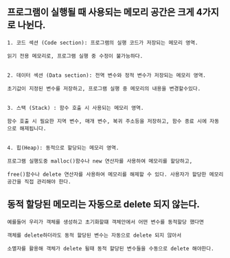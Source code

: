 ## 프로그램이 실행될 때 사용되는 메모리 공간은 크게 4가지로 나뉜다.

    1. 코드 섹션 (Code section): 프로그램의 실행 코드가 저장되는 메모리 영역.
    
    읽기 전용 메모리로, 프로그램 실행 중 수정이 불가능하다.
    

    2. 데이터 섹션 (Data section): 전역 변수와 정적 변수가 저장되는 메모리 영역.
    
    초기값이 지정된 변수를 저장하고, 프로그램 실행 중 메모리의 내용을 변경할수있다.
    

    3. 스택 (Stack) : 함수 호출 시 사용되는 메모리 영역.
    
    함수 호출 시 필요한 지역 변수, 매개 변수, 복귀 주소등을 저장하고, 함수 종료 시에 자동으로 해제됩니다.
    

    4. 힙(Heap): 동적으로 할당되는 메모리 영역. 
    
    프로그램 실행도중 malloc()함수나 new 연산자를 사용하여 메모리를 할당하고,
    
    free()함수나 delete 연산자를 사용하여 메모리를 해제할 수 있다. 사용자가 할당한 메모리 공간을 직접 관리해야 한다.
    
    
## 동적 할당된 메모리는 자동으로 delete 되지 않는다.
    
    예를들어 우리가 객체를 생성하고 초기화할떄 객체안에서 어떤 변수를 동적할당 했다면 
    
    객체를 delete하더라도 동적 할당된 변수는 자동으로 delete 되지 않아서
    
    소멸자를 활용해 객체가 delete 될때 동적 할당된 변수들을 수동으로 delete 해야한다.
